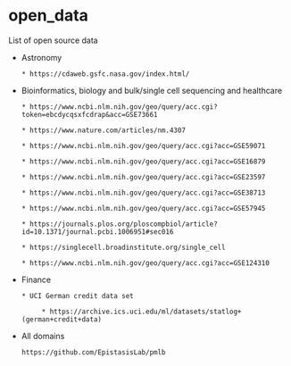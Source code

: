 # open_data

List of open source data

* Astronomy

      * https://cdaweb.gsfc.nasa.gov/index.html/

* Bioinformatics, biology and bulk/single cell sequencing and healthcare

      * https://www.ncbi.nlm.nih.gov/geo/query/acc.cgi?token=ebcdycqsxfcdrap&acc=GSE73661

      * https://www.nature.com/articles/nm.4307

      * https://www.ncbi.nlm.nih.gov/geo/query/acc.cgi?acc=GSE59071

      * https://www.ncbi.nlm.nih.gov/geo/query/acc.cgi?acc=GSE16879

      * https://www.ncbi.nlm.nih.gov/geo/query/acc.cgi?acc=GSE23597

      * https://www.ncbi.nlm.nih.gov/geo/query/acc.cgi?acc=GSE38713

      * https://www.ncbi.nlm.nih.gov/geo/query/acc.cgi?acc=GSE57945

      * https://journals.plos.org/ploscompbiol/article?id=10.1371/journal.pcbi.1006951#sec016

      * https://singlecell.broadinstitute.org/single_cell

      * https://www.ncbi.nlm.nih.gov/geo/query/acc.cgi?acc=GSE124310


* Finance

      * UCI German credit data set

           * https://archive.ics.uci.edu/ml/datasets/statlog+(german+credit+data)

* All domains

      https://github.com/EpistasisLab/pmlb
